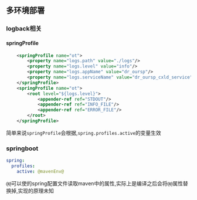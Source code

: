 ## 多环境部署
### logback相关
#### springProfile
```xml
    <springProfile name="ot">
        <property name="logs.path" value="./logs"/>
        <property name="logs.level" value="info"/>
        <property name="logs.appName" value="dr_oursp"/>
        <property name="logs.serviceName" value="dr_oursp_cxld_service"/>
    </springProfile>
    <springProfile name="ot">
        <root level="${logs.level}">
            <appender-ref ref="STDOUT"/>
            <appender-ref ref="INFO_FILE"/>
            <appender-ref ref="ERROR_FILE"/>
        </root>
    </springProfile>
```
简单来说`springProfile`会根据,`spring.profiles.active`的变量生效
### springboot
```yaml
spring:
  profiles:
    active: @mavenEnv@
```
`@@`可以使的spring配置文件读取maven中的属性,实际上是编译之后会将`@@`属性替换掉,实现的原理未知